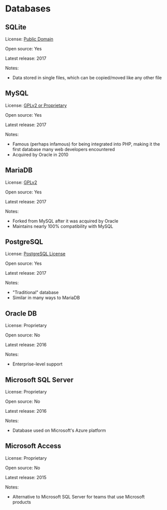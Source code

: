 Databases
=========

## SQLite

License: [Public Domain](https://sqlite.org/copyright.html)

Open source: Yes

Latest release: 2017

Notes:

* Data stored in single files, which can be copied/moved like any other file

## MySQL

License: [GPLv2 or Proprietary](https://www.mysql.com/about/legal/licensing/oem/)

Open source: Yes

Latest release: 2017

Notes:

* Famous (perhaps infamous) for being integrated into PHP, making it the first database many web developers encountered
* Acquired by Oracle in 2010

## MariaDB

License: [GPLv2](https://mariadb.com/kb/en/the-mariadb-library/mariadb-license/)

Open source: Yes

Latest release: 2017

Notes:

* Forked from MySQL after it was acquired by Oracle
* Maintains nearly 100% compatibility with MySQL

## PostgreSQL

License: [PostgreSQL License](https://www.postgresql.org/about/licence/)

Open source: Yes

Latest release: 2017

Notes:

* "Traditional" database
* Similar in many ways to MariaDB

## Oracle DB

License: Proprietary

Open source: No

Latest release: 2016

Notes:

* Enterprise-level support

## Microsoft SQL Server

License: Proprietary

Open source: No

Latest release: 2016

Notes:

* Database used on Microsoft's Azure platform

## Microsoft Access

License: Proprietary

Open source: No

Latest release: 2015

Notes:

* Alternative to Microsoft SQL Server for teams that use Microsoft products
